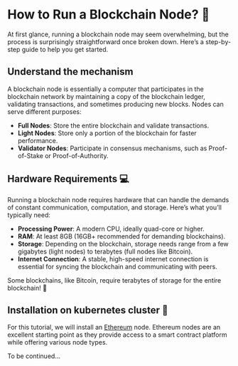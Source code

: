 # How to Run a Blockchain Node? 🤔

At first glance, running a blockchain node may seem overwhelming, but the process is surprisingly straightforward once broken down. Here’s a step-by-step guide to help you get started.


## Understand the mechanism 

A blockchain node is essentially a computer that participates in the blockchain network by maintaining a copy of the blockchain ledger, validating transactions, and sometimes producing new blocks. Nodes can serve different purposes:

- **Full Nodes**: Store the entire blockchain and validate transactions.
- **Light Nodes**: Store only a portion of the blockchain for faster performance.
- **Validator Nodes**: Participate in consensus mechanisms, such as Proof-of-Stake or Proof-of-Authority.


## Hardware Requirements 💻

Running a blockchain node requires hardware that can handle the demands of constant communication, computation, and storage. Here’s what you’ll typically need:

- **Processing Power**: A modern CPU, ideally quad-core or higher.
- **RAM**: At least 8GB (16GB+ recommended for demanding blockchains).
- **Storage**: Depending on the blockchain, storage needs range from a few gigabytes (light nodes) to terabytes (full nodes like Bitcoin).
- **Internet Connection**: A stable, high-speed internet connection is essential for syncing the blockchain and communicating with peers.

Some blockchains, like Bitcoin, require terabytes of storage for the entire blockchain! 🤯 


## Installation on kubernetes cluster 🚀

For this tutorial, we will install an [Ethereum](https://ethereum.org/en/) node. Ethereum nodes are an excellent starting point as they provide access to a smart contract platform while offering various node types.

To be continued...